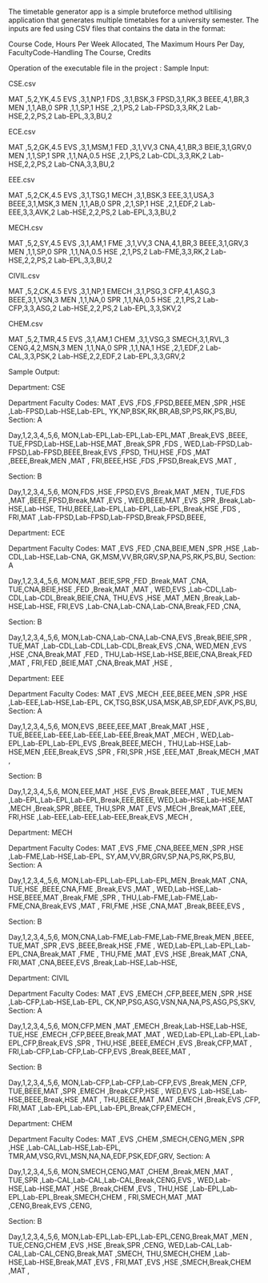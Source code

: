 
The timetable generator app is a simple bruteforce
method ultilising application that generates multiple timetables
for a university semester.
The inputs are fed using CSV files that contains the
data in the format:


Course Code, Hours Per Week Allocated, The Maximum Hours Per Day, FacultyCode-Handling The Course, Credits



Operation of the executable file in the project :
Sample Input: 

CSE.csv

MAT ,5,2,YK,4.5
EVS ,3,1,NP,1
FDS ,3,1,BSK,3
FPSD,3,1,RK,3
BEEE,4,1,BR,3
MEN ,1,1,AB,0
SPR ,1,1,SP,1
HSE ,2,1,PS,2
Lab-FPSD,3,3,RK,2
Lab-HSE,2,2,PS,2
Lab-EPL,3,3,BU,2

ECE.csv

MAT ,5,2,GK,4.5
EVS ,3,1,MSM,1
FED ,3,1,VV,3
CNA,4,1,BR,3
BEIE,3,1,GRV,0
MEN ,1,1,SP,1
SPR ,1,1,NA,0.5
HSE ,2,1,PS,2
Lab-CDL,3,3,RK,2
Lab-HSE,2,2,PS,2
Lab-CNA,3,3,BU,2

EEE.csv

MAT ,5,2,CK,4.5
EVS ,3,1,TSG,1
MECH ,3,1,BSK,3
EEE,3,1,USA,3
BEEE,3,1,MSK,3
MEN ,1,1,AB,0
SPR ,2,1,SP,1
HSE ,2,1,EDF,2
Lab-EEE,3,3,AVK,2
Lab-HSE,2,2,PS,2
Lab-EPL,3,3,BU,2

MECH.csv

MAT ,5,2,SY,4.5
EVS ,3,1,AM,1
FME ,3,1,VV,3
CNA,4,1,BR,3
BEEE,3,1,GRV,3
MEN ,1,1,SP,0
SPR ,1,1,NA,0.5
HSE ,2,1,PS,2
Lab-FME,3,3,RK,2
Lab-HSE,2,2,PS,2
Lab-EPL,3,3,BU,2

CIVIL.csv

MAT ,5,2,CK,4.5
EVS ,3,1,NP,1
EMECH ,3,1,PSG,3
CFP,4,1,ASG,3
BEEE,3,1,VSN,3
MEN ,1,1,NA,0
SPR ,1,1,NA,0.5
HSE ,2,1,PS,2
Lab-CFP,3,3,ASG,2
Lab-HSE,2,2,PS,2
Lab-EPL,3,3,SKV,2

CHEM.csv

MAT ,5,2,TMR,4.5
EVS ,3,1,AM,1
CHEM ,3,1,VSG,3
SMECH,3,1,RVL,3
CENG,4,2,MSN,3
MEN ,1,1,NA,0
SPR ,1,1,NA,1
HSE ,2,1,EDF,2
Lab-CAL,3,3,PSK,2
Lab-HSE,2,2,EDF,2
Lab-EPL,3,3,GRV,2

Sample Output:

Department: CSE

Department Faculty Codes: 
MAT ,EVS ,FDS ,FPSD,BEEE,MEN ,SPR ,HSE ,Lab-FPSD,Lab-HSE,Lab-EPL,
YK,NP,BSK,RK,BR,AB,SP,PS,RK,PS,BU,
Section: A

Day,1,2,3,4,,5,6,
MON,Lab-EPL,Lab-EPL,Lab-EPL,MAT ,Break,EVS ,BEEE,
TUE,FPSD,Lab-HSE,Lab-HSE,MAT ,Break,SPR ,FDS ,
WED,Lab-FPSD,Lab-FPSD,Lab-FPSD,BEEE,Break,EVS ,FPSD,
THU,HSE ,FDS ,MAT ,BEEE,Break,MEN ,MAT ,
FRI,BEEE,HSE ,FDS ,FPSD,Break,EVS ,MAT ,

Section: B

Day,1,2,3,4,,5,6,
MON,FDS ,HSE ,FPSD,EVS ,Break,MAT ,MEN ,
TUE,FDS ,MAT ,BEEE,FPSD,Break,MAT ,EVS ,
WED,BEEE,MAT ,EVS ,SPR ,Break,Lab-HSE,Lab-HSE,
THU,BEEE,Lab-EPL,Lab-EPL,Lab-EPL,Break,HSE ,FDS ,
FRI,MAT ,Lab-FPSD,Lab-FPSD,Lab-FPSD,Break,FPSD,BEEE,





Department: ECE

Department Faculty Codes: 
MAT ,EVS ,FED ,CNA,BEIE,MEN ,SPR ,HSE ,Lab-CDL,Lab-HSE,Lab-CNA,
GK,MSM,VV,BR,GRV,SP,NA,PS,RK,PS,BU,
Section: A

Day,1,2,3,4,,5,6,
MON,MAT ,BEIE,SPR ,FED ,Break,MAT ,CNA,
TUE,CNA,BEIE,HSE ,FED ,Break,MAT ,MAT ,
WED,EVS ,Lab-CDL,Lab-CDL,Lab-CDL,Break,BEIE,CNA,
THU,EVS ,HSE ,MAT ,MEN ,Break,Lab-HSE,Lab-HSE,
FRI,EVS ,Lab-CNA,Lab-CNA,Lab-CNA,Break,FED ,CNA,

Section: B

Day,1,2,3,4,,5,6,
MON,Lab-CNA,Lab-CNA,Lab-CNA,EVS ,Break,BEIE,SPR ,
TUE,MAT ,Lab-CDL,Lab-CDL,Lab-CDL,Break,EVS ,CNA,
WED,MEN ,EVS ,HSE ,CNA,Break,MAT ,FED ,
THU,Lab-HSE,Lab-HSE,BEIE,CNA,Break,FED ,MAT ,
FRI,FED ,BEIE,MAT ,CNA,Break,MAT ,HSE ,





Department: EEE

Department Faculty Codes: 
MAT ,EVS ,MECH ,EEE,BEEE,MEN ,SPR ,HSE ,Lab-EEE,Lab-HSE,Lab-EPL,
CK,TSG,BSK,USA,MSK,AB,SP,EDF,AVK,PS,BU,
Section: A

Day,1,2,3,4,,5,6,
MON,EVS ,BEEE,EEE,MAT ,Break,MAT ,HSE ,
TUE,BEEE,Lab-EEE,Lab-EEE,Lab-EEE,Break,MAT ,MECH ,
WED,Lab-EPL,Lab-EPL,Lab-EPL,EVS ,Break,BEEE,MECH ,
THU,Lab-HSE,Lab-HSE,MEN ,EEE,Break,EVS ,SPR ,
FRI,SPR ,HSE ,EEE,MAT ,Break,MECH ,MAT ,

Section: B

Day,1,2,3,4,,5,6,
MON,EEE,MAT ,HSE ,EVS ,Break,BEEE,MAT ,
TUE,MEN ,Lab-EPL,Lab-EPL,Lab-EPL,Break,EEE,BEEE,
WED,Lab-HSE,Lab-HSE,MAT ,MECH ,Break,SPR ,BEEE,
THU,SPR ,MAT ,EVS ,MECH ,Break,MAT ,EEE,
FRI,HSE ,Lab-EEE,Lab-EEE,Lab-EEE,Break,EVS ,MECH ,





Department: MECH

Department Faculty Codes: 
MAT ,EVS ,FME ,CNA,BEEE,MEN ,SPR ,HSE ,Lab-FME,Lab-HSE,Lab-EPL,
SY,AM,VV,BR,GRV,SP,NA,PS,RK,PS,BU,
Section: A

Day,1,2,3,4,,5,6,
MON,Lab-EPL,Lab-EPL,Lab-EPL,MEN ,Break,MAT ,CNA,
TUE,HSE ,BEEE,CNA,FME ,Break,EVS ,MAT ,
WED,Lab-HSE,Lab-HSE,BEEE,MAT ,Break,FME ,SPR ,
THU,Lab-FME,Lab-FME,Lab-FME,CNA,Break,EVS ,MAT ,
FRI,FME ,HSE ,CNA,MAT ,Break,BEEE,EVS ,

Section: B

Day,1,2,3,4,,5,6,
MON,CNA,Lab-FME,Lab-FME,Lab-FME,Break,MEN ,BEEE,
TUE,MAT ,SPR ,EVS ,BEEE,Break,HSE ,FME ,
WED,Lab-EPL,Lab-EPL,Lab-EPL,CNA,Break,MAT ,FME ,
THU,FME ,MAT ,EVS ,HSE ,Break,MAT ,CNA,
FRI,MAT ,CNA,BEEE,EVS ,Break,Lab-HSE,Lab-HSE,





Department: CIVIL

Department Faculty Codes: 
MAT ,EVS ,EMECH ,CFP,BEEE,MEN ,SPR ,HSE ,Lab-CFP,Lab-HSE,Lab-EPL,
CK,NP,PSG,ASG,VSN,NA,NA,PS,ASG,PS,SKV,
Section: A

Day,1,2,3,4,,5,6,
MON,CFP,MEN ,MAT ,EMECH ,Break,Lab-HSE,Lab-HSE,
TUE,HSE ,EMECH ,CFP,BEEE,Break,MAT ,MAT ,
WED,Lab-EPL,Lab-EPL,Lab-EPL,CFP,Break,EVS ,SPR ,
THU,HSE ,BEEE,EMECH ,EVS ,Break,CFP,MAT ,
FRI,Lab-CFP,Lab-CFP,Lab-CFP,EVS ,Break,BEEE,MAT ,

Section: B

Day,1,2,3,4,,5,6,
MON,Lab-CFP,Lab-CFP,Lab-CFP,EVS ,Break,MEN ,CFP,
TUE,BEEE,MAT ,SPR ,EMECH ,Break,CFP,HSE ,
WED,EVS ,Lab-HSE,Lab-HSE,BEEE,Break,HSE ,MAT ,
THU,BEEE,MAT ,MAT ,EMECH ,Break,EVS ,CFP,
FRI,MAT ,Lab-EPL,Lab-EPL,Lab-EPL,Break,CFP,EMECH ,





Department: CHEM

Department Faculty Codes: 
MAT ,EVS ,CHEM ,SMECH,CENG,MEN ,SPR ,HSE ,Lab-CAL,Lab-HSE,Lab-EPL,
TMR,AM,VSG,RVL,MSN,NA,NA,EDF,PSK,EDF,GRV,
Section: A

Day,1,2,3,4,,5,6,
MON,SMECH,CENG,MAT ,CHEM ,Break,MEN ,MAT ,
TUE,SPR ,Lab-CAL,Lab-CAL,Lab-CAL,Break,CENG,EVS ,
WED,Lab-HSE,Lab-HSE,MAT ,HSE ,Break,CHEM ,EVS ,
THU,HSE ,Lab-EPL,Lab-EPL,Lab-EPL,Break,SMECH,CHEM ,
FRI,SMECH,MAT ,MAT ,CENG,Break,EVS ,CENG,

Section: B

Day,1,2,3,4,,5,6,
MON,Lab-EPL,Lab-EPL,Lab-EPL,CENG,Break,MAT ,MEN ,
TUE,CENG,CHEM ,EVS ,HSE ,Break,SPR ,CENG,
WED,Lab-CAL,Lab-CAL,Lab-CAL,CENG,Break,MAT ,SMECH,
THU,SMECH,CHEM ,Lab-HSE,Lab-HSE,Break,MAT ,EVS ,
FRI,MAT ,EVS ,HSE ,SMECH,Break,CHEM ,MAT ,
